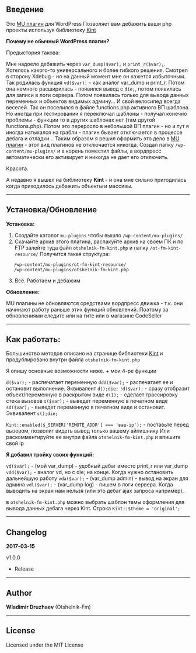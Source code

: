 ## Введение

Это [MU плагин](https://wp-kama.ru/id_3767/must-use-plugins-ili-obyazatelnyie-plaginyi-v-wordpress.html) для WordPress
Позволяет вам дебажить ваши php проекты используя библиотеку [Kint](https://github.com/kint-php/kint)

**Почему не обычный WordPress плагин?**

Предыстория такова:

Мне надоело дебажить через `var_dump($var);` и `print_r($var);`. Хотелось какого-то универсального и более гибкого решения.
Смотрел в сторону Xdebug - но на данный момент мне он кажется избыточным. Так родилась функция `vd($var);` - как аналог var_dump и print_r. Потом она немного расширилась - появился вывод с `die;`, потом появилась для записи в логи сервера. Потом появилась только для вывода данных переменных и объектов видимых админу...
И свой велосипед всегда веселей. Так он поселился в файле functions.php активного ВП шаблона. Но иногда при тестировании я переключал шаблоны - получал конечно проблемы - функции то в других шаблонах нет (там другой functions.php).
Потом это переросло в небольшой ВП плагин - но и тут я иногда натыкался на грабли - плагин бывает отключается в процессе дебага и отладки...
Таким образом я решил оформить это дело в [MU плагин](https://wp-kama.ru/id_3767/must-use-plugins-ili-obyazatelnyie-plaginyi-v-wordpress.html) - этот вид плагинов не отключается никогда.
Создал папку `/wp-content/mu-plugins/` и в корень поместил файлы, а вордпресс автоматически его активирует и никогда не дает его отключить.

Красота.

А недавно я вышел на библиотеку **Kint** - и она мне сильно пригодилась когда приходилось дебажить объекты и массивы.

-----------

## Установка/Обновление

**Установка:**

1. Создайте каталог `mu-plugins` чтобы вышло `/wp-content/mu-plugins/`
2. Скачайте архив этого плагина, распакуйте архив на своем ПК и по FTP залейте туда файл `otshelnik-fm-kint.php` и папку `/ot-fm-kint-resource/`
Получится такая структура:
 ```
    /wp-content/mu-plugins/ot-fm-kint-resource/
    /wp-content/mu-plugins/otshelnik-fm-kint.php
 ```
3. Всё. Работаем и дебажим

**Обновление:**

MU плагины не обновляются средствами вордпресс движка - т.к. они начинают работу раньше этих функций обновлений. Поэтому за обновлениями следите или на гите или в магазине CodeSeller

-----------

## Как работать:
Большинство методов описано на странице библиотеки [Kint](https://github.com/kint-php/kint) и продублировано внутри файла `otshelnik-fm-kint.php`

Я опишу основные возможности ниже. + мои 4-ре функции

`d($var);` - распечатает переменную
`ddd($var);` - распечатает ее и остановит выполнение. Эквивалент `d();die;`
`!d($var);` - сразу отобразит объект/переменную в раскрытом виде
`d(1);` - сделает трассировку стека вызовов
`s($var);` - выведет переменную в печатном виде
`sd($var);` - выведет переменную в печатном виде и остановит. Эквивалент `s();die;`

`Kint::enabled($_SERVER['REMOTE_ADDR'] === 'ваш-ip');` - поставьте перед вызовом, позволит видеть вывод только вашему айпишнику
Или раскомментируйте ее внутри файла `otshelnik-fm-kint.php` и впишите свой ip

**Я добавил тройку своих функций:**

`vd($var);` - (мой var_dump) - удобный дебаг вместо print_r или var_dump
`vdd($var);` - аналог vd, но с die; на конце. Когда нужно остановить дальнейшую работу
`vda($var);` - (var_dump admin) - вывод на экран для админа
`vdl($var);` - (var_dump log) - пишем в логи сервера. Когда выводить на экран нам нельзя (или это дебаг ajax запроса например).


в `otshelnik-fm-kint.php` можно выбрать шаблон темы оформления для вывода данных дебага через Kint. Строка `Kint::$theme = 'original';`

-----------

## Changelog

**2017-03-15**

v1.0.0
* Release

-----------

## Author

**Wladimir Druzhaev** (Otshelnik-Fm)

-----------

## License

Licensed under the MIT License

